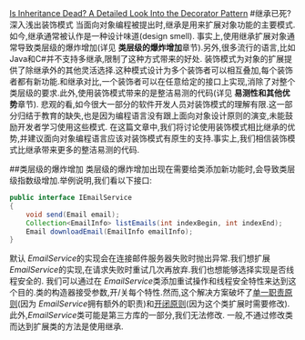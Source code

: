 [Is Inheritance Dead? A Detailed Look Into the Decorator Pattern](https://dzone.com/articles/is-inheritance-dead)
#继承已死?深入浅出装饰模式
当面向对象编程被提出时,继承是用来扩展对象功能的主要模式.如今,继承通常被认作是一种设计味道(design smell).
事实上,使用继承扩展对象通常导致类层级的爆炸增加(详见 **类层级的爆炸增加**章节).另外,很多流行的语言,比如Java和C#并不支持多继承,限制了这种方式带来的好处.
装饰模式为对象的扩展提供了除继承外的其他灵活选择.这种模式设计为多个装饰者可以相互叠加,每个装饰者都有新功能.和继承对比,一个装饰者可以在任意给定的接口上实现,消除了对整个类层级的要求.此外,使用装饰模式带来的是整洁易测的代码(详见 **易测性和其他优势**章节).
悲观的看,如今很大一部分的软件开发人员对装饰模式的理解有限.这一部分归结于教育的缺失,也是因为编程语言没有跟上面向对象设计原则的演变,未能鼓励开发者学习使用这些模式.
在这篇文章中,我们将讨论使用装饰模式相比继承的优势,并建议面向对象编程语言应该对装饰模式有原生的支持.事实上,我们相信装饰模式比继承带来更多的整洁易测的代码.

##类层级的爆炸增加
类层级的爆炸增加出现在需要给类添加新功能时,会导致类层级指数级增加.举例说明,我们看以下接口:
```java
public interface IEmailService
{
    void send(Email email);
    Collection<EmailInfo> listEmails(int indexBegin, int indexEnd);
    Email downloadEmail(EmailInfo emailInfo);
}
```
默认 *EmailService*的实现会在连接邮件服务器失败时抛出异常.我们想扩展 *EmailService*的实现,在请求失败时重试几次再放弃.我们也想能够选择实现是否线程安全的.
我们可以通过在 *EmailService*类添加重试操作和线程安全特性来达到这个目的.类的构造器接受参数,开/关每个特性.然而,这个解决方案破坏了[单一职责原则](https://en.wikipedia.org/wiki/Single_responsibility_principle)(因为 *EmailService*拥有额外的职责)和[开闭原则](https://en.wikipedia.org/wiki/Open/closed_principle)(因为这个类扩展时需要修改).此外,*EmailService*类可能是第三方库的一部分,我们无法修改.
一般,不通过修改类而达到扩展类的方法是使用继承.


